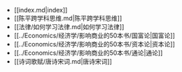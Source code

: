 - [[index.md|index]]
- [[陈平跨学科思维.md|陈平跨学科思维]]
- [[法律/如何学习法律.md|如何学习法律]]
- [[../Economics/经济学/影响商业的50本书/国富论|国富论]]
- [[../Economics/经济学/影响商业的50本书/资本论|资本论]]
- [[../Economics/经济学/影响商业的50本书/通论|通论]]
- [[诗词歌赋/唐诗宋词.md|唐诗宋词]]
